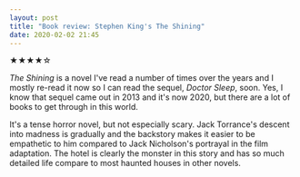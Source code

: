 ```yaml
---
layout: post
title: "Book review: Stephen King's The Shining"
date: 2020-02-02 21:45
---
```


★★★★☆

*The Shining* is a novel I've read a number of times over the years and I mostly re-read it now so I can read the sequel, *Doctor Sleep*, soon. Yes, I know that sequel came out in 2013 and it's now 2020, but there are a lot of books to get through in this world.

It's a tense horror novel, but not especially scary. Jack Torrance's descent into madness is gradually and the backstory makes it easier to be empathetic to him compared to Jack Nicholson's portrayal in the film adaptation. The hotel is clearly the monster in this story and has so much detailed life compare to most haunted houses in other novels.
